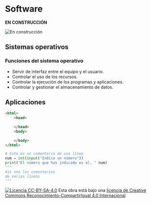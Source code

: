 # Software
**EN CONSTRUCCIÓN**

![En construcción](https://cdn.pixabay.com/photo/2018/03/31/23/41/site-3279650_1280.jpg)



## Sistemas operativos


### Funciones del sistema operativo


* Servir de interfaz entre el equipo y el usuario.
* Controlar el uso de los recursos.
* Controlar la ejecución de los programas y aplicaciones.
* Controlar y gestionar el almacenamiento de datos.

## Aplicaciones

```html
<html>
	<head>
	
	</head>
	<body>
	
	</body>
</html>
```
```python
# Esto es un comentario de una línea
num = int(input("Indica un número"))
print("El número que has indicado es el, " num)
"""
Así son los comentarios
de varias líneas
"""
```



[
![Licencia CC-BY-SA-4.0](https://i.creativecommons.org/l/by-sa/4.0/88x31.png)]( http://creativecommons.org/licenses/by-sa/4.0/  "Creative Commons")
Esta obra está bajo una [licencia de Creative Commons Reconocimiento-CompartirIgual 4.0 Internacional ](https://creativecommons.org/licenses/by-sa/4.0/)